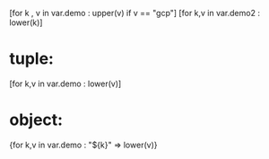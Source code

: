 [for k , v in var.demo : upper(v) if v == "gcp"]
[for k,v in var.demo2 : lower(k)]

tuple: 
=====
[for k,v in var.demo : lower(v)]

object: 
========
{for k,v in var.demo : "${k}" => lower(v)}